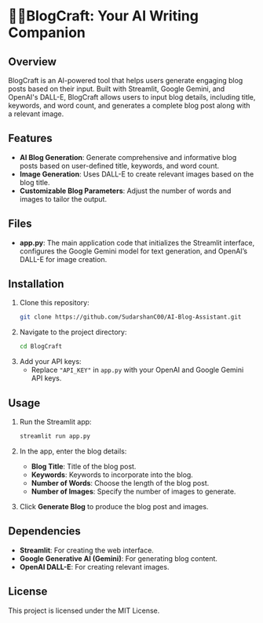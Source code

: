 # 🚀🚀BlogCraft: Your AI Writing Companion

## Overview
BlogCraft is an AI-powered tool that helps users generate engaging blog posts based on their input. Built with Streamlit, Google Gemini, and OpenAI's DALL-E, BlogCraft allows users to input blog details, including title, keywords, and word count, and generates a complete blog post along with a relevant image.

## Features
- **AI Blog Generation**: Generate comprehensive and informative blog posts based on user-defined title, keywords, and word count.
- **Image Generation**: Uses DALL-E to create relevant images based on the blog title.
- **Customizable Blog Parameters**: Adjust the number of words and images to tailor the output.

## Files
- **app.py**: The main application code that initializes the Streamlit interface, configures the Google Gemini model for text generation, and OpenAI’s DALL-E for image creation.

## Installation
1. Clone this repository:
   ```bash
   git clone https://github.com/SudarshanC00/AI-Blog-Assistant.git
   ```
2. Navigate to the project directory:
   ```bash
   cd BlogCraft
   ```
4. Add your API keys:
   - Replace `"API_KEY"` in `app.py` with your OpenAI and Google Gemini API keys.

## Usage
1. Run the Streamlit app:
   ```bash
   streamlit run app.py
   ```
2. In the app, enter the blog details:
   - **Blog Title**: Title of the blog post.
   - **Keywords**: Keywords to incorporate into the blog.
   - **Number of Words**: Choose the length of the blog post.
   - **Number of Images**: Specify the number of images to generate.

3. Click **Generate Blog** to produce the blog post and images.

## Dependencies
- **Streamlit**: For creating the web interface.
- **Google Generative AI (Gemini)**: For generating blog content.
- **OpenAI DALL-E**: For creating relevant images.

## License
This project is licensed under the MIT License.

